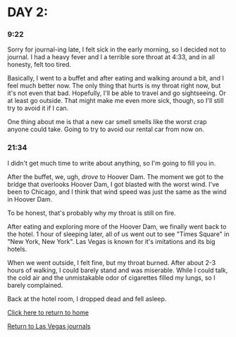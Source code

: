 # DAY 2:

### 9:22

Sorry for journal-ing late, I felt sick in the early morning, so I decided not to journal.
I had a heavy fever and I a terrible sore throat at 4:33, and in all honesty, felt too tired.

Basically, I went to a buffet and after eating and walking around a bit, and I feel much better now.
The only thing that hurts is my throat right now, but it's not even that bad.
Hopefully, I'll be able to travel and go sightseeing. Or at least go outside. That might make me even more sick, though, so I'll still try to avoid it if I can.

One thing about me is that a new car smell smells like the worst crap anyone could take.
Going to try to avoid our rental car from now on.

### 21:34

I didn't get much time to write about anything, so I'm going to fill you in.

After the buffet, we, ugh, _drove_ to Hoover Dam. The moment we got to the bridge that overlooks Hoover Dam, I got blasted with the worst wind. I've been to Chicago, and I think that wind speed was just the same as the wind in Hoover Dam.

To be honest, that's probably why my throat is still on fire.

After eating and exploring more of the Hoover Dam, we finally went back to the hotel.
1 hour of sleeping later, all of us went out to see "Times Square" in "New York, New York".
Las Vegas is known for it's imitations and its big hotels.

When we went outside, I felt fine, but my throat burned. After about 2-3 hours of walking, I could barely stand and was miserable. While I could talk, the cold air and the unmistakable odor of cigarettes filled my lungs, so I barely complained.

Back at the hotel room, I dropped dead and fell asleep.

[Click here to return to home](https://jcoderli.github.io/)

[Return to Las Vegas journals](https://jcoderli.github.io/vacations/2016/las-vegas)
